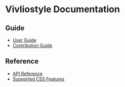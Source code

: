 # Vivliostyle Documentation

## Guide

- [User Guide](/user-guide)
- [Contribution Guide](/contribution-guide)

## Reference

- [API Reference](/api)
- [Supported CSS Features](/supported-css-features)
